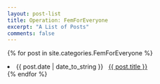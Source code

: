 ```yaml
---
layout: post-list
title: Operation: FemForEveryone
excerpt: "A List of Posts"
comments: false
---
```

{% for post in site.categories.FemForEveryone %}
 <li><span>{{ post.date | date_to_string }}</span> &nbsp; <a href="{{ post.url }}">{{ post.title }}</a></li>
{% endfor %}
